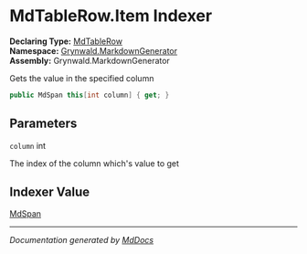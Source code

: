 ﻿<!--  
  <auto-generated>   
    The contents of this file were generated by a tool.  
    Changes to this file may be list if the file is regenerated  
  </auto-generated>   
-->

# MdTableRow.Item Indexer

**Declaring Type:** [MdTableRow](../index.md)  
**Namespace:** [Grynwald.MarkdownGenerator](../../index.md)  
**Assembly:** Grynwald.MarkdownGenerator

Gets the value in the specified column

```csharp
public MdSpan this[int column] { get; }
```

## Parameters

`column`  int

The index of the column which's value to get

## Indexer Value

[MdSpan](../../MdSpan/index.md)

___

*Documentation generated by [MdDocs](https://github.com/ap0llo/mddocs)*

